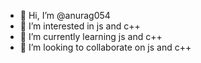 - 👋 Hi, I’m @anurag054
- 👀 I’m interested in js and c++
- 🌱 I’m currently learning js and c++
- 💞️ I’m looking to collaborate on js and c++


<!---
anurag054/anurag054 is a ✨ special ✨ repository because its `README.md` (this file) appears on your GitHub profile.
You can click the Preview link to take a look at your changes.
--->
